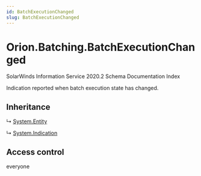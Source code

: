 ```yaml
---
id: BatchExecutionChanged
slug: BatchExecutionChanged
---
```


# Orion.Batching.BatchExecutionChanged

SolarWinds Information Service 2020.2 Schema Documentation Index

Indication reported when batch execution state has changed.

## Inheritance

↳ [System.Entity](./../System/Entity)

↳ [System.Indication](./../System/Indication)

## Access control

everyone

